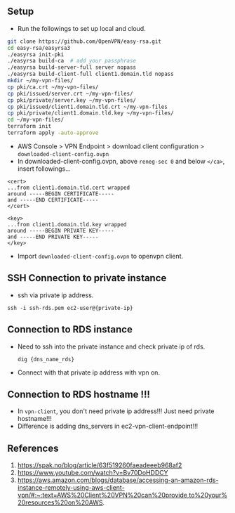 ## Setup
- Run the followings to set up local and cloud.
```bash
git clone https://github.com/OpenVPN/easy-rsa.git
cd easy-rsa/easyrsa3
./easyrsa init-pki
./easyrsa build-ca  # add your passphrase
./easyrsa build-server-full server nopass
./easyrsa build-client-full client1.domain.tld nopass
mkdir ~/my-vpn-files/
cp pki/ca.crt ~/my-vpn-files/
cp pki/issued/server.crt ~/my-vpn-files/
cp pki/private/server.key ~/my-vpn-files/
cp pki/issued/client1.domain.tld.crt ~/my-vpn-files
cp pki/private/client1.domain.tld.key ~/my-vpn-files/
cd ~/my-vpn-files/
terraform init
terraform apply -auto-approve
```
- AWS Console > VPN Endpoint > download client configuration > `downloaded-client-config.ovpn`
- In downloaded-client-config.ovpn, above `reneg-sec 0` and below `</ca>`, insert followings...
```
<cert>
...from client1.domain.tld.cert wrapped
around -----BEGIN CERTIFICATE-----
and -----END CERTIFICATE-----
</cert>

<key>
...from client1.domain.tld.key wrapped
around -----BEGIN PRIVATE KEY-----
and -----END PRIVATE KEY-----
</key>
```
- Import `downloaded-client-config.ovpn` to openvpn client.

## SSH Connection to private instance
- ssh via private ip address.
```
ssh -i ssh-rds.pem ec2-user@{private-ip}
```

## Connection to RDS instance
- Need to ssh into the private instance and check private ip of rds.
    ```
    dig {dns_name_rds}
    ```
- Connect with that private ip address with vpn on.

## Connection to RDS hostname !!!
- In `vpn-client`, you don't need private ip address!!! Just need private hostname!!!
- Difference is adding dns_servers in ec2-vpn-client-endpoint!!!


## References
1. https://spak.no/blog/article/63f519260faeadeeeb968af2
2. https://www.youtube.com/watch?v=Bv70DoHDDCY
3. https://aws.amazon.com/blogs/database/accessing-an-amazon-rds-instance-remotely-using-aws-client-vpn/#:~:text=AWS%20Client%20VPN%20can%20provide,to%20your%20resources%20on%20AWS.
